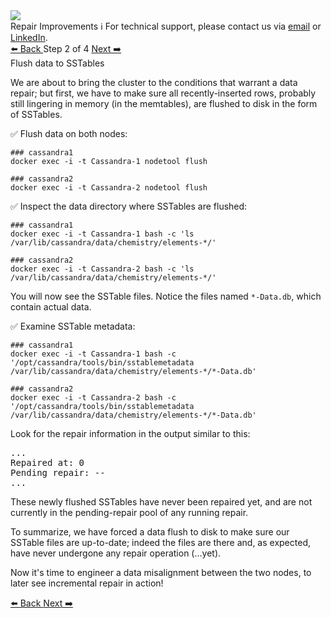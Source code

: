 <!-- TOP -->
<div class="top">
  <img src="https://datastax-academy.github.io/katapod-shared-assets/images/ds-academy-logo.svg" />
  <div class="scenario-title-section">
    <span class="scenario-title">Repair Improvements</span>
    <span class="scenario-subtitle">ℹ️ For technical support, please contact us via <a href="mailto:aleksandr.volochnev@datastax.com">email</a> or <a href="https://dtsx.io/aleks">LinkedIn</a>.</span> 
  </div>
</div>

<!-- NAVIGATION -->
<div id="navigation-top" class="navigation-top">
 <a href='command:katapod.loadPage?[{"step":"step1"}]'
   class="btn btn-dark navigation-top-left">⬅️ Back
 </a>
<span class="step-count"> Step 2 of 4</span>
 <a href='command:katapod.loadPage?[{"step":"step3"}]' 
    class="btn btn-dark navigation-top-right">Next ➡️
  </a>
</div>

<!-- CONTENT -->

<div class="step-title">Flush data to SSTables</div>

We are about to bring the cluster to the conditions that warrant a data
repair; but first, we have to make sure all recently-inserted rows, probably
still lingering in memory (in the memtables), are flushed to disk in the
form of SSTables.

✅ Flush data on both nodes:
```
### cassandra1
docker exec -i -t Cassandra-1 nodetool flush
```
```
### cassandra2
docker exec -i -t Cassandra-2 nodetool flush
```

✅ Inspect the data directory where SSTables are flushed:
```
### cassandra1
docker exec -i -t Cassandra-1 bash -c 'ls /var/lib/cassandra/data/chemistry/elements-*/'
```
```
### cassandra2
docker exec -i -t Cassandra-2 bash -c 'ls /var/lib/cassandra/data/chemistry/elements-*/'
```

You will now see the SSTable files. Notice the files named `*-Data.db`, which contain actual data.

✅ Examine SSTable metadata:
```
### cassandra1
docker exec -i -t Cassandra-1 bash -c '/opt/cassandra/tools/bin/sstablemetadata /var/lib/cassandra/data/chemistry/elements-*/*-Data.db'
```
```
### cassandra2
docker exec -i -t Cassandra-2 bash -c '/opt/cassandra/tools/bin/sstablemetadata /var/lib/cassandra/data/chemistry/elements-*/*-Data.db'
```

Look for the repair information in the output similar to this:

<pre class="non-executable-code">
...
Repaired at: 0
Pending repair: --
...
</pre>

These newly flushed SSTables have never been repaired yet,
and are not currently in the pending-repair pool of any running repair.

To summarize, we have forced a data flush to disk to make sure our SSTable files
are up-to-date; indeed the files are there and, as expected, have
never undergone any repair operation (...yet).

Now it's time to engineer a data misalignment between the two nodes,
to later see incremental repair in action!

<!-- NAVIGATION -->
<div id="navigation-bottom" class="navigation-bottom">
 <a href='command:katapod.loadPage?[{"step":"step1"}]'
   class="btn btn-dark navigation-bottom-left">⬅️ Back
 </a>
 <a href='command:katapod.loadPage?[{"step":"step3"}]'
    class="btn btn-dark navigation-bottom-right">Next ➡️
  </a>
</div>
